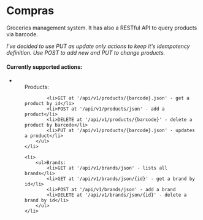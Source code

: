 <h1>Compras</h1>
Groceries management system. It has also a RESTful API to query products via barcode.

<i>I've decided to use PUT as update only actions to keep it's idempotency definition.
Use POST to add new and PUT to change products.</i>


<h4>Currently supported actions:</h4>

<ul>
	<li>
		<ul>Products:

	    	<li>GET at '/api/v1/products/{barcode}.json' - get a product by id</li>
	    	<li>POST at '/api/v1/products/json' - add a product</li>
    		<li>DELETE at '/api/v1/products/{barcode}' - delete a product by barcode</li>
    		<li>PUT at '/api/v1/products/{barcode}.json' - updates a product</li>
		</ul>
	</li>

	<li>
		<ul>Brands:
			<li>GET at '/api/v1/brands/json' - lists all brands</li>
			<li>GET at '/api/v1/brands/json/{id}' - get a brand by id</li>
			<li>POST at '/api/v1/brands/json' - add a brand
			<li>DELETE at '/api/v1/brands/json/{id}' - delete a brand by id</li>
		</ul>
	</li>

</ul>